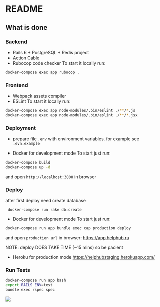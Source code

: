 # README

## What is done

### Backend

- Rails 6 + PostgreSQL + Redis project
- Action Cable
- Rubocop code checker
To start it locally run:
```bash
docker-compose exec app rubocop .
```

### Frontend

- Webpack assets compiler 
- ESLint
To start it locally run:
```bash
docker-compose exec app node-modules/.bin/eslint ./**/*.js
docker-compose exec app node-modules/.bin/eslint ./**/*.jsx
```

### Deployment

- prepare file `.env` with environment variables. for example see `.evn.example` 

- Docker for development mode
To start just run:
```bash
docker-compose build
docker-compose up -d
```
and open `http://localhost:3000` in browser

### Deploy 

after first deploy need create database 

```
 docker-compose run rake db:create
```

- Docker for development mode
To start just run:
```bash
docker-compose run app bundle exec cap production deploy
```

and open `production url` in browser:
https://app.helphub.ru

NOTE: deploy DOES TAKE TIME (~15 mins) so be pacient


- Heroku for production mode
https://helphubstaging.herokuapp.com/

### Run Tests

```bash
docker-compose run app bash
export RAILS_ENV=test
bundle exec rspec spec
```

<img src="https://img.shields.io/drone/build/helphubteam/helphub/dev?server=https%3A%2F%2Fdrone.pixelpoint.io"/>
